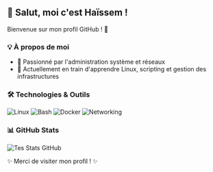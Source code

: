## 👋 Salut, moi c'est Haïssem !

Bienvenue sur mon profil GitHub ! 🚀

### 💡 À propos de moi
- 🎯 Passionné par l'administration système et réseaux
- 🌱 Actuellement en train d'apprendre Linux, scripting et gestion des infrastructures
  
### 🛠️ Technologies & Outils
![Linux](https://img.shields.io/badge/Linux-FCC624?style=for-the-badge&logo=linux&logoColor=black)
![Bash](https://img.shields.io/badge/Bash-4EAA25?style=for-the-badge&logo=gnu-bash&logoColor=white)
![Docker](https://img.shields.io/badge/Docker-2496ED?style=for-the-badge&logo=docker&logoColor=white)
![Networking](https://img.shields.io/badge/Networking-0078D7?style=for-the-badge&logo=cisco&logoColor=white)

### 📊 GitHub Stats
![Tes Stats GitHub](https://github-readme-stats.vercel.app/api?username=haissems&show_icons=true&theme=radical)

✨ Merci de visiter mon profil ! ✨
